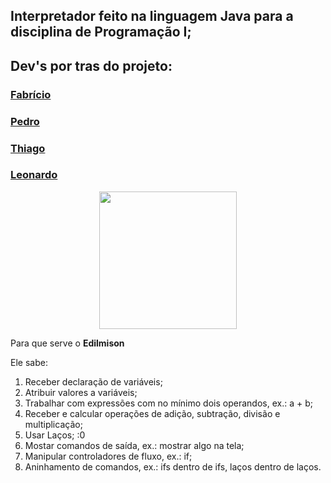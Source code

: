 ## Interpretador feito na linguagem Java para a disciplina de Programação I;

## Dev's por tras do projeto:

### <a href="https://github.com/fabricioromanii" target="_blank">Fabrício</a>

### <a href="https://github.com/pedro-lill" target="_blank">Pedro</a>

### <a href="https://github.com/thnobrega" target="_blank">Thiago</a>

### <a href="https://github.com/LMelow" target="_blank">Leonardo</a>

<div align="center">
<img src="https://i.ytimg.com/vi/KdnKYJuDifE/hqdefault.jpg" width="220">
</div>

Para que serve o **Edilmison** 

Ele sabe:
<ol>
<li>  Receber declaração de variáveis;  </li>
<li>  Atribuir valores a variáveis;   </li>
<li>  Trabalhar com expressões com no mínimo dois operandos, ex.: a + b;   </li>
<li>  Receber e calcular operações de adição, subtração, divisão e multiplicação;   </li>
<li>  Usar Laços;  :0</li>
<li>  Mostar comandos de saída, ex.: mostrar algo na tela;  </li>
<li>  Manipular controladores de fluxo, ex.: if;  </li>
<li>  Aninhamento de comandos, ex.: ifs dentro de ifs, laços dentro de laços.  </li>
</ol>
